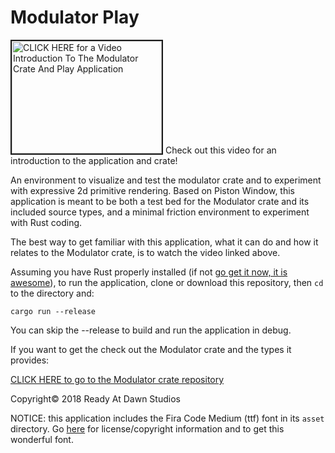 
# Modulator Play

<a href="http://www.youtube.com/watch?feature=player_embedded&v=n-txrCMvdms" target="_blank"><img src="http://img.youtube.com/vi/n-txrCMvdms/0.jpg"
alt="CLICK HERE for a Video Introduction To The Modulator Crate And Play Application" width="240" height="180" border="2" /></a>
Check out this video for an introduction to the application and crate!

An environment to visualize and test the modulator crate and to experiment with
expressive 2d primitive rendering. Based on Piston Window, this application is
meant to be both a test bed for the Modulator crate and its included source types,
and a minimal friction environment to experiment with Rust coding.

The best way to get familiar with this application, what it can do and how it relates to the Modulator crate, is to watch the video linked above.

Assuming you have Rust properly installed (if not [go get it now, it is awesome](https://www.rust-lang.org)), to run the application, clone or download this repository, then ```cd``` to the directory and:

    cargo run --release

You can skip the --release to build and run the application in debug.

If you want to get the check out the Modulator crate and the types it provides:

[CLICK HERE to go to the Modulator crate repository](https://github.com/apessino/modulator_play)

Copyright© 2018 Ready At Dawn Studios

NOTICE: this application includes the Fira Code Medium (ttf) font in its ```asset``` directory. Go [here](https://github.com/tonsky/FiraCode) for license/copyright information and to get this wonderful font.
